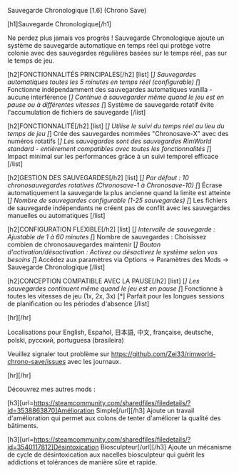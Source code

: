 Sauvegarde Chronologique [1.6] (Chrono Save)

[h1]Sauvegarde Chronologique[/h1]

Ne perdez plus jamais vos progrès ! Sauvegarde Chronologique ajoute un système de sauvegarde automatique en temps réel qui protège votre colonie avec des sauvegardes régulières basées sur le temps réel, pas sur le temps de jeu.

[h2]FONCTIONNALITÉS PRINCIPALES[/h2]
[list]
[*] Sauvegardes automatiques toutes les 5 minutes en temps réel (configurable)
[*] Fonctionne indépendamment des sauvegardes automatiques vanilla - aucune interférence
[*] Continue à sauvegarder même quand le jeu est en pause ou à différentes vitesses
[*] Système de sauvegarde rotatif évite l'accumulation de fichiers de sauvegarde
[/list]

[h2]FONCTIONNALITÉ[/h2]
[list]
[*] Utilise le suivi du temps réel au lieu du temps de jeu
[*] Crée des sauvegardes nommées "Chronosave-X" avec des numéros rotatifs
[*] Les sauvegardes sont des sauvegardes RimWorld standard - entièrement compatibles avec toutes les fonctionnalités
[*] Impact minimal sur les performances grâce à un suivi temporel efficace
[/list]

[h2]GESTION DES SAUVEGARDES[/h2]
[list]
[*] Par défaut : 10 chronosauvegardes rotatives (Chronosave-1 à Chronosave-10)
[*] Écrase automatiquement la sauvegarde la plus ancienne quand la limite est atteinte
[*] Nombre de sauvegardes configurable (1-25 sauvegardes)
[*] Les fichiers de sauvegarde indépendants ne créent pas de conflit avec les sauvegardes manuelles ou automatiques
[/list]

[h2]CONFIGURATION FLEXIBLE[/h2]
[list]
[*] Intervalle de sauvegarde : Ajustable de 1 à 60 minutes
[*] Nombre de sauvegardes : Choisissez combien de chronosauvegardes maintenir
[*] Bouton d'activation/désactivation : Activez ou désactivez le système selon vos besoins
[*] Accédez aux paramètres via Options → Paramètres des Mods → Sauvegarde Chronologique
[/list]

[h2]CONCEPTION COMPATIBLE AVEC LA PAUSE[/h2]
[list]
[*] Les sauvegardes continuent même quand le jeu est en pause
[*] Fonctionne à toutes les vitesses de jeu (1x, 2x, 3x)
[*] Parfait pour les longues sessions de planification ou les périodes d'absence
[/list]

[hr][/hr] 

Localisations pour English, Español, 日本語, 中文, française, deutsche, polski, русский, portuguesa (brasileira)

Veuillez signaler tout problème sur https://github.com/Zei33/rimworld-chrono-save/issues avec les journaux.

[hr][/hr] 

Découvrez mes autres mods :

[h3][url=https://steamcommunity.com/sharedfiles/filedetails/?id=3538863870]Amélioration Simple[/url][/h3]
Ajoute un travail d'amélioration qui permet aux colons de tenter d'améliorer la qualité des bâtiments.

[h3][url=https://steamcommunity.com/sharedfiles/filedetails/?id=3540117812]Désintoxication Biosculpteur[/url][/h3]
Ajoute un mécanisme de cycle de désintoxication aux nacelles biosculpteur qui guérit les addictions et tolérances de manière sûre et rapide.